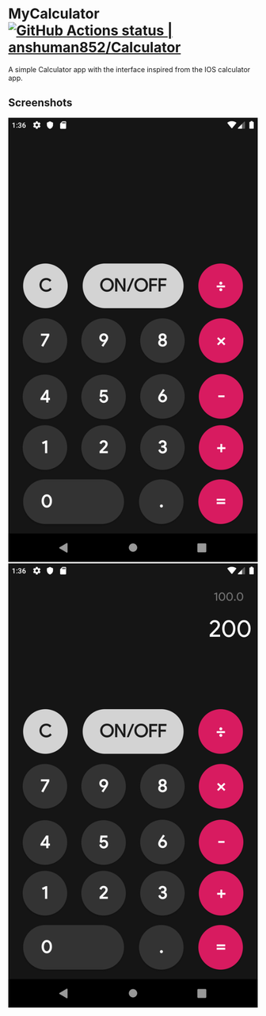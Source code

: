# MyCalculator [![GitHub Actions status | anshuman852/Calculator](https://github.com/anshuman852/Calculator/workflows/Android-CI/badge.svg)](https://github.com/anshuman852/Calculator/actions?query=workflow%3A%22Android+CI%22)
A simple Calculator app with the interface inspired from the IOS calculator app.
## Screenshots

![Screenshot1](/ScreenShots/1.png)
![Screenshot2](/ScreenShots/2.png)
